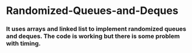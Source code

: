# Randomized-Queues-and-Deques

### It uses arrays and linked list to implement randomized queues and deques. The code is working but there is some problem with timing.
